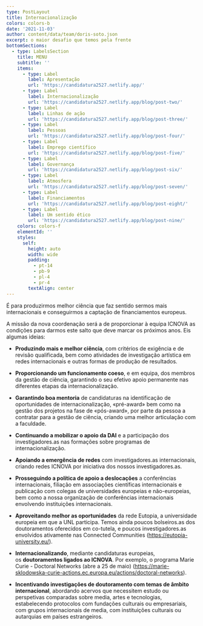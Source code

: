 ```yaml
---
type: PostLayout
title: Internacionalização
colors: colors-b
date: '2021-11-03'
author: content/data/team/doris-soto.json
excerpt: o maior desafio que temos pela frente
bottomSections:
  - type: LabelsSection
    title: MENU
    subtitle: ''
    items:
      - type: Label
        label: Apresentação
        url: 'https://candidatura2527.netlify.app/'
      - type: Label
        label: Internacionalização
        url: 'https://candidatura2527.netlify.app/blog/post-two/'
      - type: Label
        label: Linhas de ação
        url: 'https://candidatura2527.netlify.app/blog/post-three/'
      - type: Label
        label: Pessoas
        url: 'https://candidatura2527.netlify.app/blog/post-four/'
      - type: Label
        label: Emprego científico
        url: 'https://candidatura2527.netlify.app/blog/post-five/'
      - type: Label
        label: Governança
        url: 'https://candidatura2527.netlify.app/blog/post-six/'
      - type: Label
        label: Atmosfera
        url: 'https://candidatura2527.netlify.app/blog/post-seven/'
      - type: Label
        label: Financiamentos
        url: 'https://candidatura2527.netlify.app/blog/post-eight/'
      - type: Label
        label: Um sentido ético
        url: 'https://candidatura2527.netlify.app/blog/post-nine/'
    colors: colors-f
    elementId: ''
    styles:
      self:
        height: auto
        width: wide
        padding:
          - pt-14
          - pb-9
          - pl-4
          - pr-4
        textAlign: center
---
```

É para produzirmos melhor ciência que faz sentido sermos mais internacionais e conseguirmos a captação de financiamentos europeus.

A missão da nova coordenação será a de proporcionar à equipa ICNOVA as condições para darmos este salto que deve marcar os próximos anos. Eis algumas ideias:

*   **Produzindo mais e melhor ciência**, com critérios de exigência e de revisão qualificada, bem como atividades de investigação artística em redes internacionais e outras formas de produção de resultados.    

*   **Proporcionando um funcionamento coeso**, e em equipa, dos membros da gestão de ciência, garantindo o seu efetivo apoio permanente nas diferentes etapas da internacionalização.   

*   **Garantindo boa mentoria** de candidaturas na identificação de oportunidades de internacionalização, «pré-award» bem como na gestão dos projetos na fase de «pós-award», por parte da pessoa a contratar para a gestão de ciência, criando uma melhor articulação com a faculdade.

*   **Continuando a mobilizar o apoio da DAI** e a participação dos investigadores.as nas formações sobre programas de internacionalização.

*   **Apoiando a emergência de redes** com investigadores.as internacionais, criando redes ICNOVA por iniciativa dos nossos investigadores.as.     

*   **Prosseguindo a política de apoio a deslocações** a conferências internacionais, filiação em associações científicas internacionais e publicação com colegas de universidades europeias e não-europeias, bem como a nossa organização de conferências internacionais envolvendo instituições internacionais.

*   **Aproveitando melhor as oportunidades** da rede Eutopia, a universidade europeia em que a UNL participa. Temos ainda poucos bolseiros.as dos doutoramentos oferecidos em co-tutela, e poucos investigadores.as envolvidos ativamente nas Connected Communities (<https://eutopia-university.eu/>).

*   **Internacionalizando**, mediante candidaturas europeias, os **doutoramentos ligados ao ICNOVA**. Por exemplo, o programa Marie Curie - Doctoral Networks (abre a 25 de maio) (<https://marie-sklodowska-curie-actions.ec.europa.eu/actions/doctoral-networks>).   

*   **Incentivando investigações de doutoramento com temas de âmbito internacional**, abordando acervos que necessitem estudo ou perspetivas comparadas sobre media, artes e tecnologias, estabelecendo protocolos com fundações culturais ou empresariais, com grupos internacionais de media, com instituições culturais ou autarquias em países estrangeiros.


